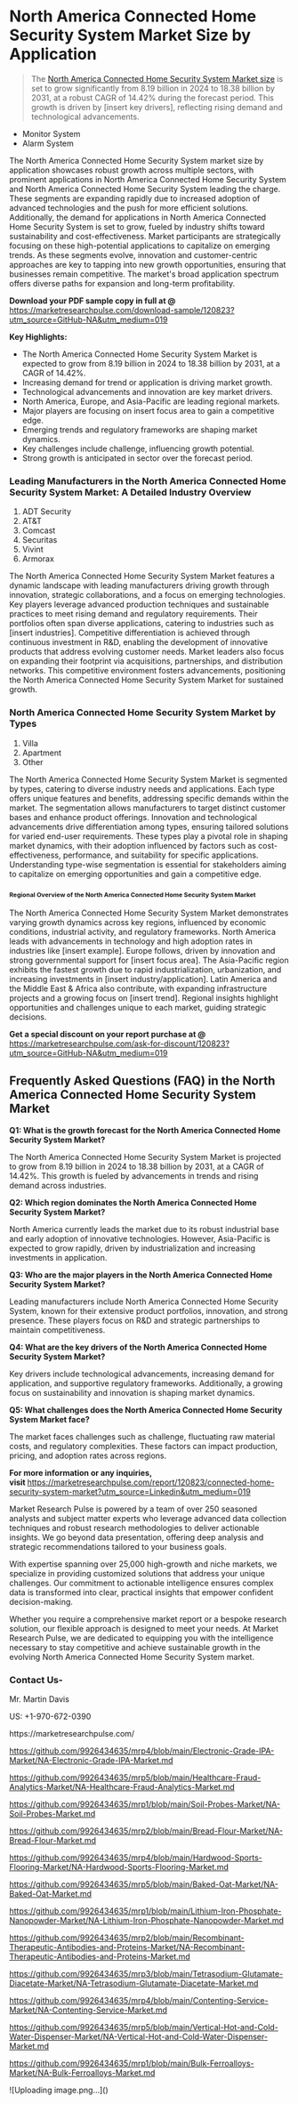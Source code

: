 <h1>North America Connected Home Security System Market&nbsp;Size by Application</h1><blockquote><p>The <a href="https://marketresearchpulse.com/download-sample/120823?utm_source=GitHub-NA&amp;utm_medium=019">North America Connected Home Security System Market size</a> is set to grow significantly from 8.19 billion in 2024 to 18.38 billion by 2031, at a robust CAGR of 14.42% during the forecast period. This growth is driven by [insert key drivers], reflecting rising demand and technological advancements.</p></blockquote><ul><li>Monitor System<li> Alarm System</li></ul><p>The North America Connected Home Security System market size by application showcases robust growth across multiple sectors, with prominent applications in North America Connected Home Security System and North America Connected Home Security System leading the charge. These segments are expanding rapidly due to increased adoption of advanced technologies and the push for more efficient solutions. Additionally, the demand for applications in North America Connected Home Security System is set to grow, fueled by industry shifts toward sustainability and cost-effectiveness. Market participants are strategically focusing on these high-potential applications to capitalize on emerging trends. As these segments evolve, innovation and customer-centric approaches are key to tapping into new growth opportunities, ensuring that businesses remain competitive. The market's broad application spectrum offers diverse paths for expansion and long-term profitability.</p><p><strong>Download your PDF sample copy in full at @ </strong><a href="https://marketresearchpulse.com/download-sample/120823?utm_source=GitHub-NA&amp;utm_medium=019">https://marketresearchpulse.com/download-sample/120823?utm_source=GitHub-NA&amp;utm_medium=019</a></p><p><strong>Key Highlights: </strong></p><ul><li>The North America Connected Home Security System Market is expected to grow from 8.19 billion in 2024 to 18.38 billion by 2031, at a CAGR of 14.42%.</li><li>Increasing demand for trend or application is driving market growth.</li><li>Technological advancements and innovation are key market drivers.</li><li>North America, Europe, and Asia-Pacific are leading regional markets.</li><li>Major players are focusing on insert focus area to gain a competitive edge.</li><li>Emerging trends and regulatory frameworks are shaping market dynamics.</li><li>Key challenges include challenge, influencing growth potential.</li><li>Strong growth is anticipated in sector over the forecast period.</li></ul><h3>Leading Manufacturers in the North America Connected Home Security System Market: A Detailed Industry Overview</h3><ol><li>ADT Security</li><li>AT&T</li><li>Comcast</li><li>Securitas</li><li>Vivint</li><li>Armorax</li></ol><div class="flex max-w-full flex-col flex-grow"><div class="min-h-8 text-message flex w-full flex-col items-end gap-2 whitespace-normal break-words [.text-message+&amp;]:mt-5" dir="auto" data-message-author-role="assistant" data-message-id="fd8432e4-4910-450d-b182-61b7bfb0a01f" data-message-model-slug="gpt-4o"><div class="flex w-full flex-col gap-1 empty:hidden first:pt-[3px]"><div class="markdown prose w-full break-words dark:prose-invert light"><p>The North America Connected Home Security System Market features a dynamic landscape with leading manufacturers driving growth through innovation, strategic collaborations, and a focus on emerging technologies. Key players leverage advanced production techniques and sustainable practices to meet rising demand and regulatory requirements. Their portfolios often span diverse applications, catering to industries such as [insert industries]. Competitive differentiation is achieved through continuous investment in R&amp;D, enabling the development of innovative products that address evolving customer needs. Market leaders also focus on expanding their footprint via acquisitions, partnerships, and distribution networks. This competitive environment fosters advancements, positioning the North America Connected Home Security System Market for sustained growth.</p></div></div></div></div><h3>North America Connected Home Security System Market by Types</h3><ol><li>Villa<li> Apartment<li> Other</li></ol><div class="flex max-w-full flex-col flex-grow"><div class="min-h-8 text-message flex w-full flex-col items-end gap-2 whitespace-normal break-words [.text-message+&amp;]:mt-5" dir="auto" data-message-author-role="assistant" data-message-id="084470be-0bb7-4664-bddf-5156b4f41249" data-message-model-slug="gpt-4o-mini"><div class="flex w-full flex-col gap-1 empty:hidden first:pt-[3px]"><div class="markdown prose w-full break-words dark:prose-invert light"><p>The North America Connected Home Security System Market is segmented by types, catering to diverse industry needs and applications. Each type offers unique features and benefits, addressing specific demands within the market. The segmentation allows manufacturers to target distinct customer bases and enhance product offerings. Innovation and technological advancements drive differentiation among types, ensuring tailored solutions for varied end-user requirements. These types play a pivotal role in shaping market dynamics, with their adoption influenced by factors such as cost-effectiveness, performance, and suitability for specific applications. Understanding type-wise segmentation is essential for stakeholders aiming to capitalize on emerging opportunities and gain a competitive edge.</p></div></div></div></div><h3><span style="font-size: 11px;">Regional Overview of the North America Connected Home Security System Market</span></h3><div class="flex max-w-full flex-col flex-grow"><div class="min-h-8 text-message flex w-full flex-col items-end gap-2 whitespace-normal break-words [.text-message+&amp;]:mt-5" dir="auto" data-message-author-role="assistant" data-message-id="e9038762-ce64-4e30-91c9-9bd413514231" data-message-model-slug="gpt-4o-mini"><div class="flex w-full flex-col gap-1 empty:hidden first:pt-[3px]"><div class="markdown prose w-full break-words dark:prose-invert light"><p>The North America Connected Home Security System Market demonstrates varying growth dynamics across key regions, influenced by economic conditions, industrial activity, and regulatory frameworks. North America leads with advancements in technology and high adoption rates in industries like [insert example]. Europe follows, driven by innovation and strong governmental support for [insert focus area]. The Asia-Pacific region exhibits the fastest growth due to rapid industrialization, urbanization, and increasing investments in [insert industry/application]. Latin America and the Middle East &amp; Africa also contribute, with expanding infrastructure projects and a growing focus on [insert trend]. Regional insights highlight opportunities and challenges unique to each market, guiding strategic decisions.</p></div></div></div></div><p><strong>Get a special discount on your report purchase at @ </strong><a href="https://marketresearchpulse.com/ask-for-discount/120823?utm_source=GitHub-NA&amp;utm_medium=019">https://marketresearchpulse.com/ask-for-discount/120823?utm_source=GitHub-NA&amp;utm_medium=019</a></p><h2>Frequently Asked Questions (FAQ) in the North America Connected Home Security System Market</h2><p><strong>Q1: What is the growth forecast for the North America Connected Home Security System Market?</strong></p><p>The North America Connected Home Security System Market is projected to grow from 8.19 billion in 2024 to 18.38 billion by 2031, at a CAGR of 14.42%. This growth is fueled by advancements in trends and rising demand across industries.</p><p><strong>Q2: Which region dominates the North America Connected Home Security System Market?</strong></p><p>North America currently leads the market due to its robust industrial base and early adoption of innovative technologies. However, Asia-Pacific is expected to grow rapidly, driven by industrialization and increasing investments in application.</p><p><strong>Q3: Who are the major players in the North America Connected Home Security System Market?</strong></p><p>Leading manufacturers include North America Connected Home Security System, known for their extensive product portfolios, innovation, and strong presence. These players focus on R&amp;D and strategic partnerships to maintain competitiveness.</p><p><strong>Q4: What are the key drivers of the North America Connected Home Security System Market?</strong></p><p>Key drivers include technological advancements, increasing demand for application, and supportive regulatory frameworks. Additionally, a growing focus on sustainability and innovation is shaping market dynamics.</p><p><strong>Q5: What challenges does the North America Connected Home Security System Market face?</strong></p><p>The market faces challenges such as challenge, fluctuating raw material costs, and regulatory complexities. These factors can impact production, pricing, and adoption rates across regions.</p><p><strong>For more information or any inquiries, visit&nbsp;</strong><a href="https://marketresearchpulse.com/report/120823/connected-home-security-system-market?utm_source=Linkedin&utm_medium=019">https://marketresearchpulse.com/report/120823/connected-home-security-system-market?utm_source=Linkedin&utm_medium=019</a></p><p>Market Research Pulse is powered by a team of over 250 seasoned analysts and subject matter experts who leverage advanced data collection techniques and robust research methodologies to deliver actionable insights. We go beyond data presentation, offering deep analysis and strategic recommendations tailored to your business goals.</p><p>With expertise spanning over 25,000 high-growth and niche markets, we specialize in providing customized solutions that address your unique challenges. Our commitment to actionable intelligence ensures complex data is transformed into clear, practical insights that empower confident decision-making.</p><p>Whether you require a comprehensive market report or a bespoke research solution, our flexible approach is designed to meet your needs. At Market Research Pulse, we are dedicated to equipping you with the intelligence necessary to stay competitive and achieve sustainable growth in the evolving North America Connected Home Security System market.</p><h3><strong>Contact Us-</strong></h3><p>Mr. Martin Davis</p><p>US: +1-970-672-0390</p><p>https://marketresearchpulse.com/</p><p><a href="https://github.com/9926434635/mrp4/blob/main/Electronic-Grade-IPA-Market/NA-Electronic-Grade-IPA-Market.md">https://github.com/9926434635/mrp4/blob/main/Electronic-Grade-IPA-Market/NA-Electronic-Grade-IPA-Market.md</a></p><p><a href="https://github.com/9926434635/mrp5/blob/main/Healthcare-Fraud-Analytics-Market/NA-Healthcare-Fraud-Analytics-Market.md">https://github.com/9926434635/mrp5/blob/main/Healthcare-Fraud-Analytics-Market/NA-Healthcare-Fraud-Analytics-Market.md</a></p><p><a href="https://github.com/9926434635/mrp1/blob/main/Soil-Probes-Market/NA-Soil-Probes-Market.md">https://github.com/9926434635/mrp1/blob/main/Soil-Probes-Market/NA-Soil-Probes-Market.md</a></p><p><a href="https://github.com/9926434635/mrp2/blob/main/Bread-Flour-Market/NA-Bread-Flour-Market.md">https://github.com/9926434635/mrp2/blob/main/Bread-Flour-Market/NA-Bread-Flour-Market.md</a></p><p><a href="https://github.com/9926434635/mrp4/blob/main/Hardwood-Sports-Flooring-Market/NA-Hardwood-Sports-Flooring-Market.md">https://github.com/9926434635/mrp4/blob/main/Hardwood-Sports-Flooring-Market/NA-Hardwood-Sports-Flooring-Market.md</a></p><p><a href="https://github.com/9926434635/mrp5/blob/main/Baked-Oat-Market/NA-Baked-Oat-Market.md">https://github.com/9926434635/mrp5/blob/main/Baked-Oat-Market/NA-Baked-Oat-Market.md</a></p><p><a href="https://github.com/9926434635/mrp1/blob/main/Lithium-Iron-Phosphate-Nanopowder-Market/NA-Lithium-Iron-Phosphate-Nanopowder-Market.md">https://github.com/9926434635/mrp1/blob/main/Lithium-Iron-Phosphate-Nanopowder-Market/NA-Lithium-Iron-Phosphate-Nanopowder-Market.md</a></p><p><a href="https://github.com/9926434635/mrp2/blob/main/Recombinant-Therapeutic-Antibodies-and-Proteins-Market/NA-Recombinant-Therapeutic-Antibodies-and-Proteins-Market.md">https://github.com/9926434635/mrp2/blob/main/Recombinant-Therapeutic-Antibodies-and-Proteins-Market/NA-Recombinant-Therapeutic-Antibodies-and-Proteins-Market.md</a></p><p><a href="https://github.com/9926434635/mrp3/blob/main/Tetrasodium-Glutamate-Diacetate-Market/NA-Tetrasodium-Glutamate-Diacetate-Market.md">https://github.com/9926434635/mrp3/blob/main/Tetrasodium-Glutamate-Diacetate-Market/NA-Tetrasodium-Glutamate-Diacetate-Market.md</a></p><p><a href="https://github.com/9926434635/mrp4/blob/main/Contenting-Service-Market/NA-Contenting-Service-Market.md">https://github.com/9926434635/mrp4/blob/main/Contenting-Service-Market/NA-Contenting-Service-Market.md</a></p><p><a href="https://github.com/9926434635/mrp5/blob/main/Vertical-Hot-and-Cold-Water-Dispenser-Market/NA-Vertical-Hot-and-Cold-Water-Dispenser-Market.md">https://github.com/9926434635/mrp5/blob/main/Vertical-Hot-and-Cold-Water-Dispenser-Market/NA-Vertical-Hot-and-Cold-Water-Dispenser-Market.md</a></p><p><a href="https://github.com/9926434635/mrp1/blob/main/Bulk-Ferroalloys-Market/NA-Bulk-Ferroalloys-Market.md">https://github.com/9926434635/mrp1/blob/main/Bulk-Ferroalloys-Market/NA-Bulk-Ferroalloys-Market.md</a></p>
![Uploading image.png…]()

